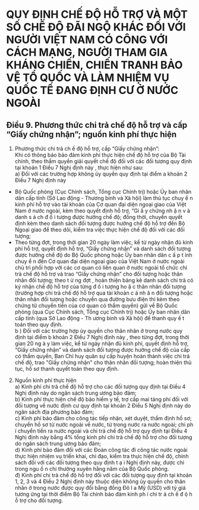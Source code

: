 # QUY ĐỊNH CHẾ ĐỘ HỖ TRỢ VÀ MỘT SỐ CHẾ ĐỘ ĐÃI NGỘ KHÁC ĐỐI VỚI NGƯỜI VIỆT NAM CÓ CÔNG VỚI CÁCH MẠNG, NGƯỜI THAM GIA KHÁNG CHIẾN, CHIẾN TRANH BẢO VỆ TỔ QUỐC VÀ LÀM NHIỆM VỤ QUỐC TẾ ĐANG ĐỊNH CƯ Ở NƯỚC NGOÀI

## Điều 9. Phương thức chi trả chế độ hỗ trợ và cấp “Giấy chứng nhận”; nguồn kinh phí thực hiện  
1. Phương thức chi trả ch ế độ hỗ trợ, cấp “Giấy chứng nhận”:  
Khi có thông báo bảo đảm kinh phí thực hiện chế độ hỗ trợ của Bộ Tài chính, theo thẩm quyền giải quyết chế độ đối với các đối tượng quy định tại khoản 1 Điều 7 Nghị định này , thực hiện như sau:  
a) Đối với các trường hợp không ủy quyền quy định tại điểm a khoản 2 Điều 7 Nghị định này  
- Bộ Quốc phòng (Cục Chính sách, Tổng cục Chính trị) hoặc Ủy ban nhân dân cấp tỉnh (Sở Lao động - Thương binh và Xã hội) làm thủ tục chuy ể n kinh phí hỗ trợ vào tài khoản của Cơ quan đại diện ngoại giao của Việt Nam ở nước ngoài, kèm theo quyết định hỗ trợ, “Gi ấ y chứng nh ậ n v à danh s á ch đ ố i tượng được hưởng chế độ; đồng thời, chuyển quyết định kèm theo danh sách đối tượng được hưởng chế độ hỗ trợ đến Bộ Ngoại giao để theo dõi, kiểm tra việc thực hiện chế độ đối với các đối tượng;  
- Theo từng đợt, trong thời gian 20 ngày làm việc, kể từ ngày nhận đủ kinh phí hỗ trợ, quyết định hỗ trợ, “Giấy chứng nhận” và danh sách đối tượng được hưởng chế độ do Bộ Quốc phòng hoặc Ủy ban nhân dân c ấ p t ỉnh chuy ể n đến Cơ quan đại diện ngoại giao của Việt Nam ở nước ngoài chủ trì phối hợp với các cơ quan có liên quan ở nước ngoài tổ chức chi trả chế độ hỗ trợ và trao “Giấy chứng nhận” cho đối tượng hoặc thân nhân đối tượng; theo t ừ ng đợt , hoàn thiện bảng kê danh sách chi trả có ký nhận chế độ hỗ trợ của từng đ ố i tượng ho ặ c thân nhân đối tượng (trường hợp chi trả chế độ hỗ trợ qua tài khoản c á nh â n đối tượng hoặc thân nhân đối tượng hoặc chuyển qua đường bưu điện thì kèm theo chứng từ chuyển tiền của cơ quan có thẩm quyền) gửi về Bộ Quốc phòng (qua Cục Chính sách, Tổng cục Chính trị) hoặc Ủy ban nhân dân cấp tỉnh (qua Sở Lao động - Th ương binh và Xã hội) để thanh quy ế t toán theo quy định.  
b ) Đối với các trường hợp ủy quyền cho thân nhân ở trong nước quy định tại  điểm b khoản 2 Điều 7 Nghị định này , theo từng đợt, trong thời gian 20 ng à y làm việc, kể từ ngày nhận đủ kinh phí, quyết định hỗ trợ, “Giấy chứng nhận” và danh sách đối tượng được hưởng chế độ của cấp có thẩm quyền, Ban Chỉ huy quân sự cấp huyện hoàn thành việc chi trả chế độ, trao "Giấy chứng nhận" cho thân nhân đối tượng; hoàn thiện thủ tục, hồ sơ thanh quyết toán theo quy định.  
2. Nguồn kinh phí thực hiện  
a) Kinh phí chi trả chế độ hỗ trợ cho các đối tượng quy định tại Điều 4 Nghị định này do ngân sách trung ương bảo đảm;  
b) Kinh phí thực hiện chế độ bảo hiểm y tế, trợ cấp mai táng phí đối với đối tượng về nước định cư quy định tại khoản 2 Điều 5 Nghị định này do ngân sách địa phương bảo đảm;  
c) Kinh phí bảo đảm cho công tác tiếp nhận, xét duyệt, thẩm định hồ sơ; chuyển hồ sơ từ nước ngoài về nước, từ trong nước ra nước ngoài; chi ph í chuyển tiền ra nước ngoài và chi trả chế độ hỗ trợ quy định tại  Điều 4 Nghị định này  bằng 4% tổng kinh phí chi trả chế độ hỗ trợ cho đối tượng do ngân  sách trung ương bảo đảm;  
d) Kinh phí bảo đảm đối với các Đoàn công tác đi công tác nước ngoài thực hiện nhiệm vụ triển khai, chỉ đạo, kiểm tra thực hiện chế độ, chính sách đối với các đối tượng theo quy định t ạ i Nghị định này, được chi trong ngu ồ n chi thường xuyên hằng năm của Bộ Quốc phòng.  
đ) Kinh phí chi trả chế độ hỗ trợ đối với các đối tượng quy định tại khoản 1, 2, 3 và 4 Điều 2 Nghị định này thuộc diện không ủy quyền cho thân nhân ở trong nước được quy đổi bằng đồng Đô l a Mỹ (USD) với tỷ giá tương ứng tại thời điểm Bộ Tài chính bảo đảm kinh ph í chi tr ả ch ế đ ộ h ỗ trợ cho đối tượng.